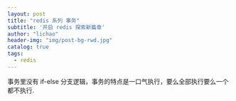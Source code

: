 ```yaml
---
layout: post
title: "redis 系列 事务"
subtitle: '开启 redis 探索新篇章'
author: "lichao"
header-img: "img/post-bg-rwd.jpg"
catalog: true
tags:
  - redis 
---
```


事务里没有 if-else 分支逻辑，事务的特点是一口气执行，要么全部执行要么一个都不执行.
